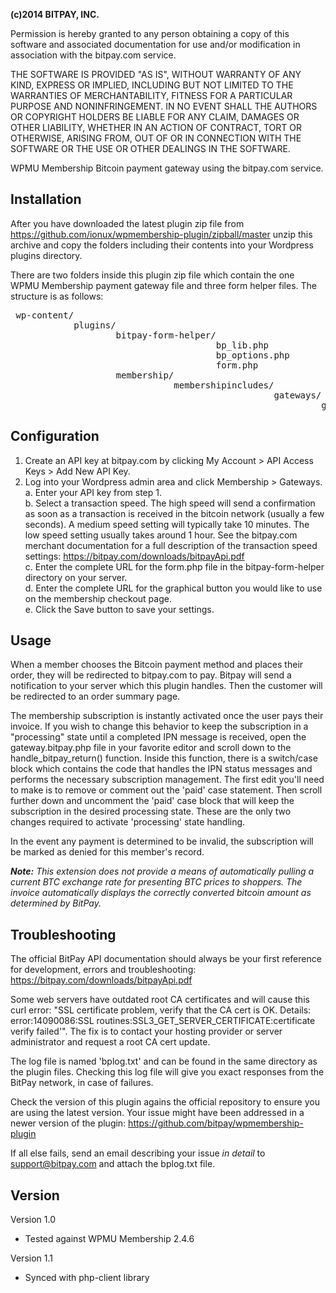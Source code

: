 <strong>(c)2014 BITPAY, INC.</strong>

Permission is hereby granted to any person obtaining a copy of this software and associated documentation for use and/or modification in association with the bitpay.com service.

THE SOFTWARE IS PROVIDED "AS IS", WITHOUT WARRANTY OF ANY KIND, EXPRESS OR IMPLIED, INCLUDING BUT NOT LIMITED TO THE WARRANTIES OF MERCHANTABILITY, FITNESS FOR A PARTICULAR PURPOSE AND NONINFRINGEMENT. IN NO EVENT SHALL THE AUTHORS OR COPYRIGHT HOLDERS BE LIABLE FOR ANY CLAIM, DAMAGES OR OTHER LIABILITY, WHETHER IN AN ACTION OF CONTRACT, TORT OR OTHERWISE, ARISING FROM, OUT OF OR IN CONNECTION WITH THE SOFTWARE OR THE USE OR OTHER DEALINGS IN THE SOFTWARE.

WPMU Membership Bitcoin payment gateway using the bitpay.com service.


Installation
------------
After you have downloaded the latest plugin zip file from https://github.com/ionux/wpmembership-plugin/zipball/master unzip this archive and copy the folders including their contents into your Wordpress plugins directory.

There are two folders inside this plugin zip file which contain the one WPMU Membership payment gateway file and three form helper files.  The structure is as follows:
<pre>
 wp-content/
            plugins/
                    bitpay-form-helper/
                                       bp_lib.php
                                       bp_options.php
                                       form.php
                    membership/
                               membershipincludes/
                                                  gateways/
                                                           gateway.bitpay.php
</pre>


Configuration
-------------
1. Create an API key at bitpay.com by clicking My Account > API Access Keys > Add New API Key.<br />
2. Log into your Wordpress admin area and click Membership > Gateways.<br />
a. Enter your API key from step 1.<br />
b. Select a transaction speed.  The high speed will send a confirmation as soon as a transaction is received in the bitcoin network (usually a few seconds).  A medium speed setting will typically take 10 minutes.  The low speed setting usually takes around 1 hour.  See the bitpay.com merchant documentation for a full description of the transaction speed settings: https://bitpay.com/downloads/bitpayApi.pdf<br />
c. Enter the complete URL for the form.php file in the bitpay-form-helper directory on your server.<br />
d. Enter the complete URL for the graphical button you would like to use on the membership checkout page.<br />
e. Click the Save button to save your settings.


Usage
-----
When a member chooses the Bitcoin payment method and places their order, they will be redirected to bitpay.com to pay.  Bitpay will send a notification to your server which this plugin handles.  Then the customer will be redirected to an order summary page.

The membership subscription is instantly activated once the user pays their invoice. If you wish to change this behavior to keep the subscription in a "processing" state until a completed IPN message is received, open the gateway.bitpay.php file in your favorite editor and scroll down to the handle_bitpay_return() function.  Inside this function, there is a switch/case block which contains the code that handles the IPN status messages and performs the necessary subscription management.  The first edit you'll need to make is to remove or comment out the 'paid' case statement.  Then scroll further down and uncomment the 'paid' case block that will keep the subscription in the desired processing state.  These are the only two changes required to activate 'processing' state handling.

In the event any payment is determined to be invalid, the subscription will be marked as denied for this member's record.

<em><strong>Note:</strong> This extension does not provide a means of automatically pulling a current BTC exchange rate for presenting BTC prices to shoppers. The invoice automatically displays the correctly converted bitcoin amount as determined by BitPay.</em>


Troubleshooting
----------------
The official BitPay API documentation should always be your first reference for development, errors and troubleshooting:
https://bitpay.com/downloads/bitpayApi.pdf

Some web servers have outdated root CA certificates and will cause this curl error: "SSL certificate problem, verify that the CA cert is OK. Details: error:14090086:SSL routines:SSL3_GET_SERVER_CERTIFICATE:certificate verify failed'".  The fix is to contact your hosting provider or server administrator and request a root CA cert update.

The log file is named 'bplog.txt' and can be found in the same directory as the plugin files.  Checking this log file will give you exact responses from the BitPay network, in case of failures.

Check the version of this plugin agains the official repository to ensure you are using the latest version. Your issue might have been addressed in a newer version of the plugin: https://github.com/bitpay/wpmembership-plugin

If all else fails, send an email describing your issue *in detail* to support@bitpay.com and attach the bplog.txt file.


Version
-------
Version 1.0
  - Tested against WPMU Membership 2.4.6

Version 1.1
  - Synced with php-client library
